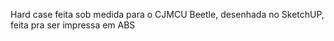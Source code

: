 Hard case feita sob medida para o CJMCU Beetle, desenhada no SketchUP, feita pra ser impressa em ABS
